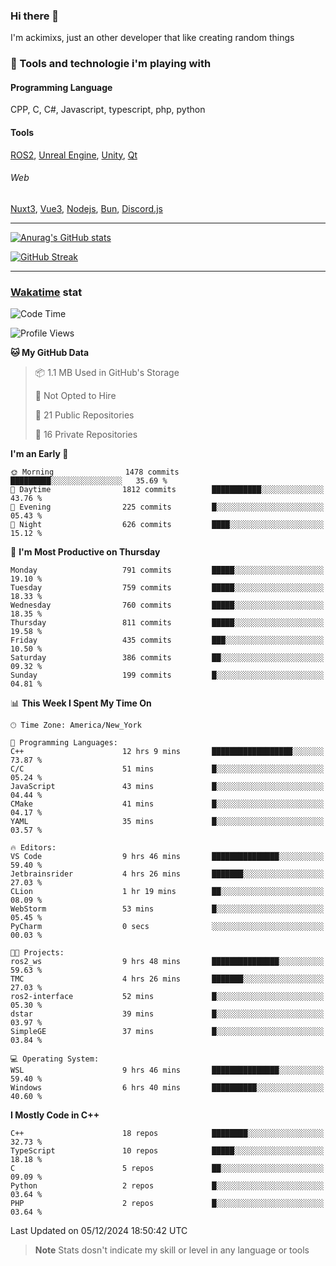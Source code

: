 ### Hi there 👋

I'm ackimixs, just an other developer that like creating random things

### 🧰 Tools and technologie i'm playing with

#### Programming Language
CPP, C, C#, Javascript, typescript, php, python

#### Tools
[ROS2](https://ros.org/), [Unreal Engine](https://www.unrealengine.com), [Unity](https://unity.com/), [Qt](https://www.qt.io/)

###### Web
[Nuxt3](https://nuxt.com/), [Vue3](https://vuejs.org/), [Nodejs](https://nodejs.org), [Bun](https://bun.sh/), [Discord.js](https://discord.js.org/)

---

[![Anurag's GitHub stats](https://github-readme-stats.vercel.app/api?username=ackimixs&show_icons=true&theme=github_dark&count_private=true)](https://github.com/anuraghazra/github-readme-stats)

[![GitHub Streak](https://github-readme-streak-stats.herokuapp.com?user=Ackimixs&theme=github-dark-blue&date_format=j%20M%5B%20Y%5D&mode=weekly)](https://git.io/streak-stats)

---
 
 ### [Wakatime](https://wakatime.com/) stat

<!--START_SECTION:waka-->
![Code Time](http://img.shields.io/badge/Code%20Time-1%2C371%20hrs%2050%20mins-blue)

![Profile Views](http://img.shields.io/badge/Profile%20Views-7-blue)

**🐱 My GitHub Data** 

> 📦 1.1 MB Used in GitHub's Storage 
 > 
> 🚫 Not Opted to Hire
 > 
> 📜 21 Public Repositories 
 > 
> 🔑 16 Private Repositories 
 > 
**I'm an Early 🐤** 

```text
🌞 Morning                1478 commits        █████████░░░░░░░░░░░░░░░░   35.69 % 
🌆 Daytime                1812 commits        ███████████░░░░░░░░░░░░░░   43.76 % 
🌃 Evening                225 commits         █░░░░░░░░░░░░░░░░░░░░░░░░   05.43 % 
🌙 Night                  626 commits         ████░░░░░░░░░░░░░░░░░░░░░   15.12 % 
```
📅 **I'm Most Productive on Thursday** 

```text
Monday                   791 commits         █████░░░░░░░░░░░░░░░░░░░░   19.10 % 
Tuesday                  759 commits         █████░░░░░░░░░░░░░░░░░░░░   18.33 % 
Wednesday                760 commits         █████░░░░░░░░░░░░░░░░░░░░   18.35 % 
Thursday                 811 commits         █████░░░░░░░░░░░░░░░░░░░░   19.58 % 
Friday                   435 commits         ███░░░░░░░░░░░░░░░░░░░░░░   10.50 % 
Saturday                 386 commits         ██░░░░░░░░░░░░░░░░░░░░░░░   09.32 % 
Sunday                   199 commits         █░░░░░░░░░░░░░░░░░░░░░░░░   04.81 % 
```


📊 **This Week I Spent My Time On** 

```text
🕑︎ Time Zone: America/New_York

💬 Programming Languages: 
C++                      12 hrs 9 mins       ██████████████████░░░░░░░   73.87 % 
C/C                      51 mins             █░░░░░░░░░░░░░░░░░░░░░░░░   05.24 % 
JavaScript               43 mins             █░░░░░░░░░░░░░░░░░░░░░░░░   04.44 % 
CMake                    41 mins             █░░░░░░░░░░░░░░░░░░░░░░░░   04.17 % 
YAML                     35 mins             █░░░░░░░░░░░░░░░░░░░░░░░░   03.57 % 

🔥 Editors: 
VS Code                  9 hrs 46 mins       ███████████████░░░░░░░░░░   59.40 % 
Jetbrainsrider           4 hrs 26 mins       ███████░░░░░░░░░░░░░░░░░░   27.03 % 
CLion                    1 hr 19 mins        ██░░░░░░░░░░░░░░░░░░░░░░░   08.09 % 
WebStorm                 53 mins             █░░░░░░░░░░░░░░░░░░░░░░░░   05.45 % 
PyCharm                  0 secs              ░░░░░░░░░░░░░░░░░░░░░░░░░   00.03 % 

🐱‍💻 Projects: 
ros2_ws                  9 hrs 48 mins       ███████████████░░░░░░░░░░   59.63 % 
TMC                      4 hrs 26 mins       ███████░░░░░░░░░░░░░░░░░░   27.03 % 
ros2-interface           52 mins             █░░░░░░░░░░░░░░░░░░░░░░░░   05.30 % 
dstar                    39 mins             █░░░░░░░░░░░░░░░░░░░░░░░░   03.97 % 
SimpleGE                 37 mins             █░░░░░░░░░░░░░░░░░░░░░░░░   03.84 % 

💻 Operating System: 
WSL                      9 hrs 46 mins       ███████████████░░░░░░░░░░   59.40 % 
Windows                  6 hrs 40 mins       ██████████░░░░░░░░░░░░░░░   40.60 % 
```

**I Mostly Code in C++** 

```text
C++                      18 repos            ████████░░░░░░░░░░░░░░░░░   32.73 % 
TypeScript               10 repos            █████░░░░░░░░░░░░░░░░░░░░   18.18 % 
C                        5 repos             ██░░░░░░░░░░░░░░░░░░░░░░░   09.09 % 
Python                   2 repos             █░░░░░░░░░░░░░░░░░░░░░░░░   03.64 % 
PHP                      2 repos             █░░░░░░░░░░░░░░░░░░░░░░░░   03.64 % 
```




 Last Updated on 05/12/2024 18:50:42 UTC
<!--END_SECTION:waka-->

> **Note**
> Stats dosn't indicate my skill or level in any language or tools
